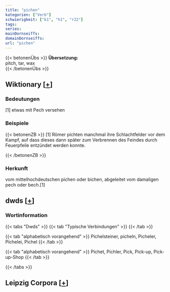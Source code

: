 ```yaml
---
title: "pichen"
kategorien: ["Verb"]
schwierigkeit: ["k1", "h1", "r22"]
tags:
series:
mainDornseiffs:
domainDornseiffs:
url: "pichen"
---
```


{{< betonenÜbs >}}
**Übersetzung:**  
pitch, tar, wax  
{{< /betonenÜbs >}}

## Wiktionary [[+](https://de.wiktionary.org/wiki/pichen)]

### Bedeutungen
[1] etwas mit Pech versehen  

### Beispiele
{{< betonenZB >}}
[1] Römer pichten manchmal ihre Schlachtfelder vor dem Kampf, auf dass dieses dann später zum Verbrennen des Feindes durch Feuerpfeile entzündet werden konnte.  

{{< /betonenZB >}}
### Herkunft
vom mittelhochdeutschen pichen oder bichen, abgeleitet vom damaligen pech oder bech.[1]  



## dwds [[+](https://www.dwds.de/wb/pichen)]

### Wortinformation
{{< tabs "Dwds" >}}
{{< tab "Typische Verbindungen" >}}
{{< /tab >}}

{{< tab "alphabetisch vorangehend" >}}
Pichelsteiner, picheln, Picheler, Pichelei, Pichel
{{< /tab >}}

{{< tab "alphabetisch vorangehend" >}}
Pichet, Pichler, Pick, Pick-up, Pick-up-Shop
{{< /tab >}}

{{< /tabs >}}

## Leipzig Corpora [[+](https://corpora.uni-leipzig.de/en/res?word=pichen&corpusId=deu_newscrawl-public_2018)]

